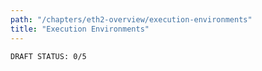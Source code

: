 ```yaml
---
path: "/chapters/eth2-overview/execution-environments"
title: "Execution Environments"
---
```


```text
DRAFT STATUS: 0/5
```